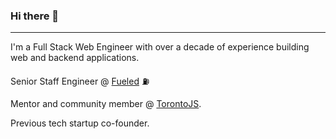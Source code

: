 ### Hi there 👋

---

I'm a Full Stack Web Engineer with over a decade of experience building web and backend applications. 

Senior Staff Engineer @ [Fueled](https://fueled.com) ⛽

Mentor and community member @ [TorontoJS](https://torontojs.com). 

Previous tech startup co-founder.
